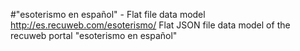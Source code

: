 #"esoterismo en español" - Flat file data model
http://es.recuweb.com/esoterismo/
Flat JSON file data model of the recuweb portal "esoterismo en español"
